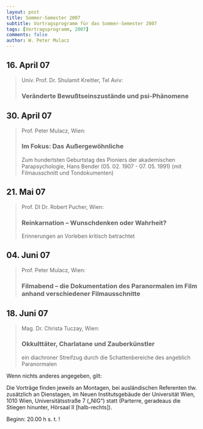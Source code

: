 ```yaml
---
layout: post
title: Sommer-Semester 2007
subtitle: Vortragsprogramm für das Sommer-Semester 2007
tags: [Vortragsprogramm, 2007]
comments: false
author: W. Peter Mulacz
---
```



## 16. April 07
> Univ. Prof. Dr. Shulamit Kreitler, Tel Aviv:
> ### Veränderte Bewußtseinszustände und psi-Phänomene


## 30. April 07
> Prof. Peter Mulacz, Wien:
> ### Im Fokus:   Das Außergewöhnliche
> Zum hundertsten Geburtstag des Pioniers der akademischen Parapsychologie, Hans Bender
> (05. 02. 1907 - 07. 05. 1991)
> (mit Filmausschnitt und Tondokumenten)

## 21. Mai 07
> Prof. DI Dr. Robert Pucher, Wien:
> ### Reinkarnation – Wunschdenken oder Wahrheit?
> Erinnerungen an Vorleben kritisch betrachtet

## 04. Juni 07
> Prof. Peter Mulacz, Wien:
> ### Filmabend – die Dokumentation des Paranormalen im Film anhand verschiedener Filmausschnitte

## 18. Juni 07
> Mag. Dr. Christa Tuczay, Wien:
> ### Okkulttäter, Charlatane und Zauberkünstler
> ein diachroner Streifzug durch die Schattenbereiche des angeblich Paranormalen

Wenn nichts anderes angegeben, gilt:

Die Vorträge finden jeweils an Montagen, bei ausländischen Referenten tlw. zusätzlich an Dienstagen, im Neuen Institutsgebäude der Universität Wien,   1010 Wien,   Universitätsstraße 7 („NIG“) statt  (Parterre, geradeaus die Stiegen hinunter, Hörsaal II [halb-rechts]).


Beginn:   20.00 h s. t. !
